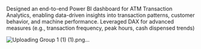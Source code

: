 Designed an end-to-end Power BI dashboard for ATM Transaction Analytics, enabling data-driven insights into transaction patterns, customer behavior, and machine performance. Leveraged DAX for advanced measures (e.g., transaction frequency, peak hours, cash dispensed trends)

![Uploading Group 1 (1) (1).png…]()
